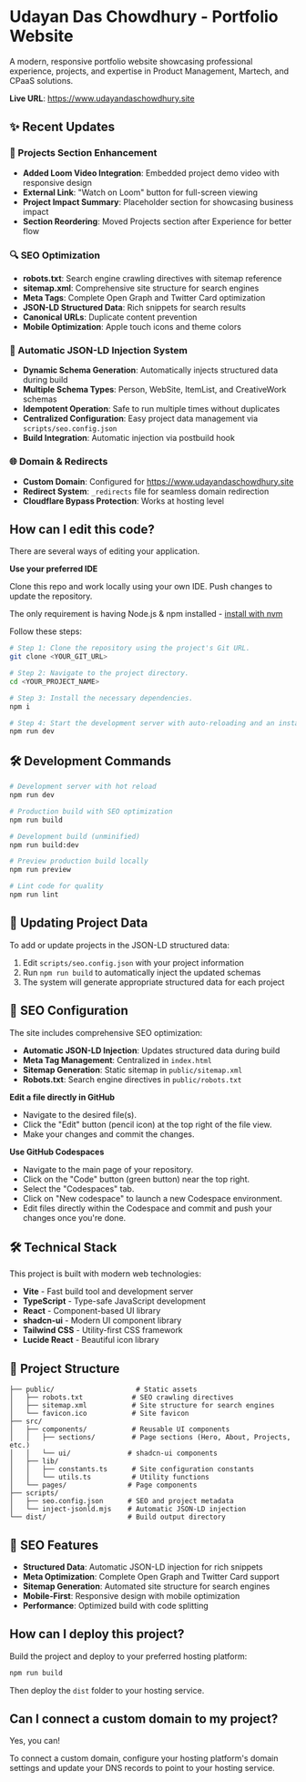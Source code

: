 # Udayan Das Chowdhury - Portfolio Website

A modern, responsive portfolio website showcasing professional experience, projects, and expertise in Product Management, Martech, and CPaaS solutions.

**Live URL**: https://www.udayandaschowdhury.site

## ✨ Recent Updates

### 🎥 Projects Section Enhancement
- **Added Loom Video Integration**: Embedded project demo video with responsive design
- **External Link**: "Watch on Loom" button for full-screen viewing
- **Project Impact Summary**: Placeholder section for showcasing business impact
- **Section Reordering**: Moved Projects section after Experience for better flow

### 🔍 SEO Optimization
- **robots.txt**: Search engine crawling directives with sitemap reference
- **sitemap.xml**: Comprehensive site structure for search engines
- **Meta Tags**: Complete Open Graph and Twitter Card optimization
- **JSON-LD Structured Data**: Rich snippets for search results
- **Canonical URLs**: Duplicate content prevention
- **Mobile Optimization**: Apple touch icons and theme colors

### 🤖 Automatic JSON-LD Injection System
- **Dynamic Schema Generation**: Automatically injects structured data during build
- **Multiple Schema Types**: Person, WebSite, ItemList, and CreativeWork schemas
- **Idempotent Operation**: Safe to run multiple times without duplicates
- **Centralized Configuration**: Easy project data management via `scripts/seo.config.json`
- **Build Integration**: Automatic injection via postbuild hook

### 🌐 Domain & Redirects
- **Custom Domain**: Configured for https://www.udayandaschowdhury.site
- **Redirect System**: `_redirects` file for seamless domain redirection
- **Cloudflare Bypass Protection**: Works at hosting level

## How can I edit this code?

There are several ways of editing your application.

**Use your preferred IDE**

Clone this repo and work locally using your own IDE. Push changes to update the repository.

The only requirement is having Node.js & npm installed - [install with nvm](https://github.com/nvm-sh/nvm#installing-and-updating)

Follow these steps:

```sh
# Step 1: Clone the repository using the project's Git URL.
git clone <YOUR_GIT_URL>

# Step 2: Navigate to the project directory.
cd <YOUR_PROJECT_NAME>

# Step 3: Install the necessary dependencies.
npm i

# Step 4: Start the development server with auto-reloading and an instant preview.
npm run dev
```

## 🛠️ Development Commands

```sh
# Development server with hot reload
npm run dev

# Production build with SEO optimization
npm run build

# Development build (unminified)
npm run build:dev

# Preview production build locally
npm run preview

# Lint code for quality
npm run lint
```

## 📝 Updating Project Data

To add or update projects in the JSON-LD structured data:

1. Edit `scripts/seo.config.json` with your project information
2. Run `npm run build` to automatically inject the updated schemas
3. The system will generate appropriate structured data for each project

## 🔧 SEO Configuration

The site includes comprehensive SEO optimization:

- **Automatic JSON-LD Injection**: Updates structured data during build
- **Meta Tag Management**: Centralized in `index.html`
- **Sitemap Generation**: Static sitemap in `public/sitemap.xml`
- **Robots.txt**: Search engine directives in `public/robots.txt`

**Edit a file directly in GitHub**

- Navigate to the desired file(s).
- Click the "Edit" button (pencil icon) at the top right of the file view.
- Make your changes and commit the changes.

**Use GitHub Codespaces**

- Navigate to the main page of your repository.
- Click on the "Code" button (green button) near the top right.
- Select the "Codespaces" tab.
- Click on "New codespace" to launch a new Codespace environment.
- Edit files directly within the Codespace and commit and push your changes once you're done.

## 🛠️ Technical Stack

This project is built with modern web technologies:

- **Vite** - Fast build tool and development server
- **TypeScript** - Type-safe JavaScript development
- **React** - Component-based UI library
- **shadcn-ui** - Modern UI component library
- **Tailwind CSS** - Utility-first CSS framework
- **Lucide React** - Beautiful icon library

## 📁 Project Structure

```
├── public/                    # Static assets
│   ├── robots.txt            # SEO crawling directives
│   ├── sitemap.xml           # Site structure for search engines
│   └── favicon.ico           # Site favicon
├── src/
│   ├── components/           # Reusable UI components
│   │   ├── sections/         # Page sections (Hero, About, Projects, etc.)
│   │   └── ui/              # shadcn-ui components
│   ├── lib/
│   │   ├── constants.ts      # Site configuration constants
│   │   └── utils.ts          # Utility functions
│   └── pages/               # Page components
├── scripts/
│   ├── seo.config.json      # SEO and project metadata
│   └── inject-jsonld.mjs    # Automatic JSON-LD injection
└── dist/                    # Build output directory
```

## 🚀 SEO Features

- **Structured Data**: Automatic JSON-LD injection for rich snippets
- **Meta Optimization**: Complete Open Graph and Twitter Card support
- **Sitemap Generation**: Automated site structure for search engines
- **Mobile-First**: Responsive design with mobile optimization
- **Performance**: Optimized build with code splitting

## How can I deploy this project?

Build the project and deploy to your preferred hosting platform:

```sh
npm run build
```

Then deploy the `dist` folder to your hosting service.

## Can I connect a custom domain to my project?

Yes, you can!

To connect a custom domain, configure your hosting platform's domain settings and update your DNS records to point to your hosting service.
